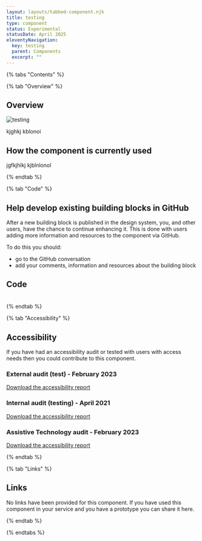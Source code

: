 ```yaml
---
layout: layouts/tabbed-component.njk
title: testing
type: component
status: Experimental
statusDate: April 2025
eleventyNavigation:
  key: testing
  parent: Components
  excerpt: ""
---
```


{% tabs "Contents" %}

{% tab "Overview" %}

## Overview

![testing](/assets/images/submission-1744906685074/Screenshot-2025-04-02-at-22.59.16.png)

kjghkj kblonoi

## How the component is currently used

jgfkjhlkj kjblnlonol

{% endtab %}

{% tab "Code" %}

## Help develop existing building blocks in GitHub

After a new building block is published in the design system, you, and other users, have the chance to continue enhancing it. This is done with users adding more information and resources to the component via GitHub.

To do this you should:

- go to the GitHub conversation
- add your comments, information and resources about the building block

## Code



### 



<div class="app-example app-example-borders">

```html

```

</div>


{% endtab %}

{% tab "Accessibility" %}

## Accessibility

If you have had an accessibility audit or tested with users with access needs then you could contribute to this component.
### External audit (test) - February 2023
[Download the accessibility report](/assets/files/submission-1744906685074/Security-and-Data-Protection-Assessment-Certificate-(1).pdf)
### Internal audit (testing) - April 2021
[Download the accessibility report](/assets/files/submission-1744906685074/Civil-Service-Expectations-Assessment-Certificate-(1).pdf)
### Assistive Technology audit - February 2023
[Download the accessibility report](/assets/files/submission-1744906685074/Health-and-Safety-Assessment-Certificate-(1).pdf)


{% endtab %}

{% tab "Links" %}

## Links

No links have been provided for this component. If you have used this component in your service and you have a prototype you can share it here.


{% endtab %}

{% endtabs %}
